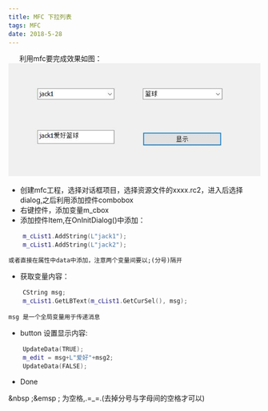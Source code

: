 ```yaml
---
title: MFC 下拉列表
tags: MFC
date: 2018-5-28
---
```

&nbsp;&emsp; 利用mfc要完成效果如图：
<br>
![](./mfc-combobox/hobby.JPG)

* 创建mfc工程，选择对话框项目，选择资源文件的xxxx.rc2，进入后选择dialog,之后利用添加控件combobox
* 右键控件，添加变量m_cbox
* 添加控件Item,在OnInitDialog()中添加：
```c++
	m_cList1.AddString(L"jack1");
	m_cList1.AddString(L"jack2");
```
	或者直接在属性中data中添加，注意两个变量间要以;(分号)隔开

* 获取变量内容：
```c++
	CString msg;
	m_cList1.GetLBText(m_cList1.GetCurSel(), msg);
```
	msg 是一个全局变量用于传递消息

* button 设置显示内容:
```c++
	UpdateData(TRUE);
	m_edit = msg+L"爱好"+msg2;
	UpdateData(FALSE);
```


* Done

&nbsp ;&emsp ; 为空格,.=_=.(去掉分号与字母间的空格才可以)